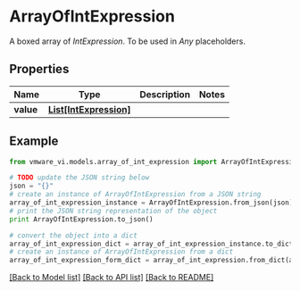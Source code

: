 # ArrayOfIntExpression

A boxed array of *IntExpression*. To be used in *Any* placeholders. 

## Properties
Name | Type | Description | Notes
------------ | ------------- | ------------- | -------------
**value** | [**List[IntExpression]**](IntExpression.md) |  | 

## Example

```python
from vmware_vi.models.array_of_int_expression import ArrayOfIntExpression

# TODO update the JSON string below
json = "{}"
# create an instance of ArrayOfIntExpression from a JSON string
array_of_int_expression_instance = ArrayOfIntExpression.from_json(json)
# print the JSON string representation of the object
print ArrayOfIntExpression.to_json()

# convert the object into a dict
array_of_int_expression_dict = array_of_int_expression_instance.to_dict()
# create an instance of ArrayOfIntExpression from a dict
array_of_int_expression_form_dict = array_of_int_expression.from_dict(array_of_int_expression_dict)
```
[[Back to Model list]](../README.md#documentation-for-models) [[Back to API list]](../README.md#documentation-for-api-endpoints) [[Back to README]](../README.md)


